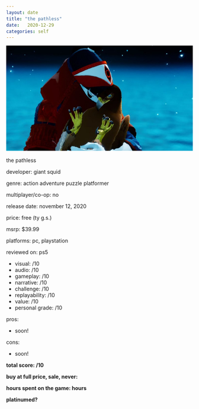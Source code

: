 ```yaml
---
layout: date
title: "the pathless"
date:   2020-12-29
categories: self
---
```


![mos](/assets/img/pathless.jpg)

the pathless

developer: giant squid

genre: action adventure puzzle platformer

multiplayer/co-op: no

release date: november 12, 2020

price: free (ty g.s.)

msrp: $39.99

platforms: pc, playstation

reviewed on: ps5

- visual: /10
- audio: /10
- gameplay: /10
- narrative: /10
- challenge: /10
- replayability: /10
- value: /10
- personal grade: /10

pros:
- soon!

cons:
- soon!


**total score: /10**

**buy at full price, sale, never:**

**hours spent on the game: hours**

**platinumed?**